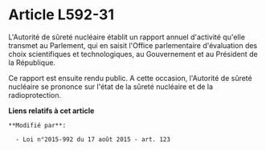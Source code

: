 # Article L592-31

L'Autorité de sûreté nucléaire établit un rapport annuel d'activité qu'elle transmet au Parlement, qui en saisit l'Office
parlementaire d'évaluation des choix scientifiques et technologiques, au Gouvernement et au Président de la République. 

Ce rapport est ensuite rendu public. A cette occasion, l'Autorité de sûreté nucléaire se prononce sur l'état de la sûreté
nucléaire et de la radioprotection.

**Liens relatifs à cet article**

	**Modifié par**:

	  - Loi n°2015-992 du 17 août 2015 - art. 123

